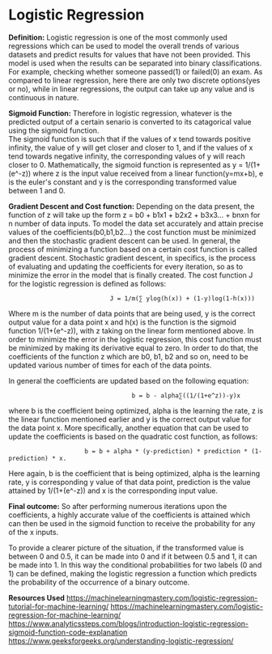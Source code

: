 # Logistic Regression

**Definition:**
Logistic regression is one of the most commonly used regressions which can be used to model the overall trends of various datasets and predict results for values that have not been provided. This model is used when the results can be separated into binary classifications. For example, checking whether someone passed(1) or failed(0) an exam. As compared to linear regression, here there are only two discrete options(yes or no), while in linear regressions, the output can take up any value and is continuous in nature.   
 
**Sigmoid Function:**
Therefore in logistic regression, whatever is the predicted output of a certain senario is converted to its catagorical value using the sigmoid function.  
The sigmoid function is such that if the values of x tend towards positive infinity, the value of y will get closer and closer to 1, and if the values of x tend towards negative infinity, the corresponding values of y will reach closer to 0. Mathematically, the sigmoid function is represented as y = 1/(1+(e^-z)) where z is the input value received from a linear function(y=mx+b), e is the euler's constant and y is the corresponding transformed value between 1 and 0.

**Gradient Descent and Cost function:**
Depending on the data present, the function of z will take up the form z = b0 + b1x1 + b2x2 + b3x3... + bnxn for n number of data inputs. To model the data set accurately and attain precise values of the coefficients(b0,b1,b2...) the cost function must be minimized and then the stochastic gradient descent can be used. In general, the process of minimizing a function based on a certain cost function is called gradient descent. Stochastic gradient descent, in specifics, is the process of evaluating and updating the coefficients for every iteration, so as to minimize the error in the model that is finally created. The cost function J for the logistic regression is defined as follows:

                                J = 1/m(∑ ylog(h(x)) + (1-y)log(1-h(x)))

Where m is the number of data points that are being used, y is the correct output value for a data point x and h(x) is the function is the sigmoid function 1/(1+(e^-z)), with z taking on the linear form mentioned above. In order to minimize the error in the logistic regression, this cost function must be minimized by making its derivative equal to zero. In order to do that, the coefficients of the function z which are b0, b1, b2 and so on, need to be updated various number of times for each of the data points.

In general the coefficients are updated based on the following equation:

                                      b = b - alpha∑((1/(1+e^z))-y)x
 
 where b is the coefficient being optimized, alpha is the learning the rate, z is the linear function mentioned earlier and y is the correct output value for the data point x. More specifically, another equation that can be used to update the coefficients is based on the quadratic cost function, as follows:

                         b = b + alpha * (y-prediction) * prediction * (1-prediction) * x.

Here again, b is the coefficient that is being optimized, alpha is the learning rate, y is corresponding y value of that data point, prediction is the value attained by 1/(1+(e^-z)) and x is the corresponding input value.



**Final outcome:**
So after performing numerous iterations upon the coefficients, a highly accurate value of the coefficients is attained which can then be used in the sigmoid function to receive the probability for any of the x inputs. 

To provide a clearer picture of the situation, if the transformed value is between 0 and 0.5, it can be made into 0 and if it between 0.5 and 1, it can be made into 1. In this way the conditional probabilities for two labels (0 and 1) can be defined, making the logistic regression a function which predicts the probability of the occurrence of a binary outcome.

**Resources Used**
https://machinelearningmastery.com/logistic-regression-tutorial-for-machine-learning/
https://machinelearningmastery.com/logistic-regression-for-machine-learning/
https://www.analyticssteps.com/blogs/introduction-logistic-regression-sigmoid-function-code-explanation
https://www.geeksforgeeks.org/understanding-logistic-regression/


